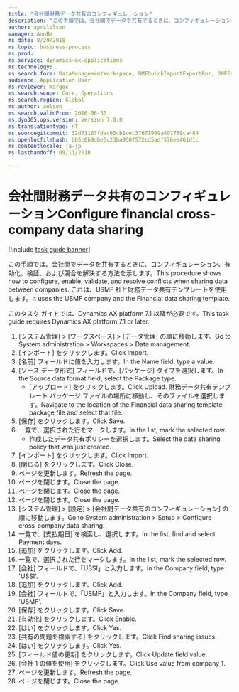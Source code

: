```yaml
--- 
title: "会社間財務データ共有のコンフィギュレーション"
description: "この手順では、会社間でデータを共有するときに、コンフィギュレーション、有効化、検証、および競合を解決する方法を示します。"
author: aprilolson
manager: AnnBe
ms.date: 8/29/2018
ms.topic: business-process
ms.prod: 
ms.service: dynamics-ax-applications
ms.technology: 
ms.search.form: DataManagementWorkspace, DMFQuickImportExportRnr, DMFExecutionHistoryWorkspace, DMFExecutionHistorySummary, DMFExecutionHistoryEntities,  SysDataSharingConfiguration, SysDataSharingDiscrepencies
audience: Application User
ms.reviewer: margoc
ms.search.scope: Core, Operations
ms.search.region: Global
ms.author: aolson
ms.search.validFrom: 2016-06-30
ms.dyn365.ops.version: Version 7.0.0
ms.translationtype: HT
ms.sourcegitcommit: 32d71167fdad65cb1dec37671999a497759ca484
ms.openlocfilehash: bb5c0b9dbe6c23ba950f572cd5adf576ee461d1c
ms.contentlocale: ja-jp
ms.lasthandoff: 09/11/2018

---
```

# <a name="configure-financial-cross-company-data-sharing"></a><span data-ttu-id="d2afe-103">会社間財務データ共有のコンフィギュレーション</span><span class="sxs-lookup"><span data-stu-id="d2afe-103">Configure financial cross-company data sharing</span></span>

[!include [task guide banner](../../includes/task-guide-banner.md)]

<span data-ttu-id="d2afe-104">この手順では、会社間でデータを共有するときに、コンフィギュレーション、有効化、検証、および競合を解決する方法を示します。</span><span class="sxs-lookup"><span data-stu-id="d2afe-104">This procedure shows how to configure, enable, validate, and resolve conflicts when sharing data between companies.</span></span> <span data-ttu-id="d2afe-105">これは、USMF 社と財務データ共有テンプレートを使用します。</span><span class="sxs-lookup"><span data-stu-id="d2afe-105">It uses the USMF company and the Financial data sharing template.</span></span>



<span data-ttu-id="d2afe-106">このタスク ガイドでは、Dynamics AX platform 7.1 以降が必要です。</span><span class="sxs-lookup"><span data-stu-id="d2afe-106">This task guide requires Dynamics AX platform 7.1 or later.</span></span>

1. <span data-ttu-id="d2afe-107">[システム管理] > [ワークスペース] > [データ管理] の順に移動します。</span><span class="sxs-lookup"><span data-stu-id="d2afe-107">Go to System administration > Workspaces > Data management.</span></span>
2. <span data-ttu-id="d2afe-108">[インポート] をクリックします。</span><span class="sxs-lookup"><span data-stu-id="d2afe-108">Click Import.</span></span>
3. <span data-ttu-id="d2afe-109">[名前] フィールドに値を入力します。</span><span class="sxs-lookup"><span data-stu-id="d2afe-109">In the Name field, type a value.</span></span>
4. <span data-ttu-id="d2afe-110">[ソース データ形式] フィールドで、[パッケージ] タイプを選択します。</span><span class="sxs-lookup"><span data-stu-id="d2afe-110">In the Source data format field, select the Package type.</span></span>
    * <span data-ttu-id="d2afe-111">[アップロード] をクリックします。</span><span class="sxs-lookup"><span data-stu-id="d2afe-111">Click Upload.</span></span> <span data-ttu-id="d2afe-112">財務データ共有テンプレート パッケージ ファイルの場所に移動し、そのファイルを選択します。</span><span class="sxs-lookup"><span data-stu-id="d2afe-112">Navigate to the location of the Financial data sharing template package file and select that file.</span></span>  
5. <span data-ttu-id="d2afe-113">[保存] をクリックします。</span><span class="sxs-lookup"><span data-stu-id="d2afe-113">Click Save.</span></span>
6. <span data-ttu-id="d2afe-114">一覧で、選択された行をマークします。</span><span class="sxs-lookup"><span data-stu-id="d2afe-114">In the list, mark the selected row.</span></span>
    * <span data-ttu-id="d2afe-115">作成したデータ共有ポリシーを選択します。</span><span class="sxs-lookup"><span data-stu-id="d2afe-115">Select the data sharing policy that was just created.</span></span>  
7. <span data-ttu-id="d2afe-116">[インポート] をクリックします。</span><span class="sxs-lookup"><span data-stu-id="d2afe-116">Click Import.</span></span>
8. <span data-ttu-id="d2afe-117">[閉じる] をクリックします。</span><span class="sxs-lookup"><span data-stu-id="d2afe-117">Click Close.</span></span>
9. <span data-ttu-id="d2afe-118">ページを更新します。</span><span class="sxs-lookup"><span data-stu-id="d2afe-118">Refresh the page.</span></span>
10. <span data-ttu-id="d2afe-119">ページを閉じます。</span><span class="sxs-lookup"><span data-stu-id="d2afe-119">Close the page.</span></span>
11. <span data-ttu-id="d2afe-120">ページを閉じます。</span><span class="sxs-lookup"><span data-stu-id="d2afe-120">Close the page.</span></span>
12. <span data-ttu-id="d2afe-121">ページを閉じます。</span><span class="sxs-lookup"><span data-stu-id="d2afe-121">Close the page.</span></span>
13. <span data-ttu-id="d2afe-122">[システム管理] > [設定] > [会社間データ共有のコンフィギュレーション] の順に移動します。</span><span class="sxs-lookup"><span data-stu-id="d2afe-122">Go to System administration > Setup > Configure cross-company data sharing.</span></span>
14. <span data-ttu-id="d2afe-123">一覧で、[支払期日] を検索し、選択します。</span><span class="sxs-lookup"><span data-stu-id="d2afe-123">In the list, find and select Payment days.</span></span>
15. <span data-ttu-id="d2afe-124">[追加] をクリックします。</span><span class="sxs-lookup"><span data-stu-id="d2afe-124">Click Add.</span></span>
16. <span data-ttu-id="d2afe-125">一覧で、選択された行をマークします。</span><span class="sxs-lookup"><span data-stu-id="d2afe-125">In the list, mark the selected row.</span></span>
17. <span data-ttu-id="d2afe-126">[会社] フィールドで、「USSI」と入力します。</span><span class="sxs-lookup"><span data-stu-id="d2afe-126">In the Company field, type 'USSI'.</span></span>
18. <span data-ttu-id="d2afe-127">[追加] をクリックします。</span><span class="sxs-lookup"><span data-stu-id="d2afe-127">Click Add.</span></span>
19. <span data-ttu-id="d2afe-128">[会社] フィールドで、「USMF」と入力します。</span><span class="sxs-lookup"><span data-stu-id="d2afe-128">In the Company field, type 'USMF'.</span></span>
20. <span data-ttu-id="d2afe-129">[保存] をクリックします。</span><span class="sxs-lookup"><span data-stu-id="d2afe-129">Click Save.</span></span>
21. <span data-ttu-id="d2afe-130">[有効化] をクリックします。</span><span class="sxs-lookup"><span data-stu-id="d2afe-130">Click Enable.</span></span>
22. <span data-ttu-id="d2afe-131">[はい] をクリックします。</span><span class="sxs-lookup"><span data-stu-id="d2afe-131">Click Yes.</span></span>
23. <span data-ttu-id="d2afe-132">[共有の問題を検索する] をクリックします。</span><span class="sxs-lookup"><span data-stu-id="d2afe-132">Click Find sharing issues.</span></span>
24. <span data-ttu-id="d2afe-133">[はい] をクリックします。</span><span class="sxs-lookup"><span data-stu-id="d2afe-133">Click Yes.</span></span>
25. <span data-ttu-id="d2afe-134">[フィールド値の更新] をクリックします。</span><span class="sxs-lookup"><span data-stu-id="d2afe-134">Click Update field value.</span></span>
26. <span data-ttu-id="d2afe-135">[会社 1 の値を使用] をクリックします。</span><span class="sxs-lookup"><span data-stu-id="d2afe-135">Click Use value from company 1.</span></span>
27. <span data-ttu-id="d2afe-136">ページを更新します。</span><span class="sxs-lookup"><span data-stu-id="d2afe-136">Refresh the page.</span></span>
28. <span data-ttu-id="d2afe-137">ページを閉じます。</span><span class="sxs-lookup"><span data-stu-id="d2afe-137">Close the page.</span></span>


